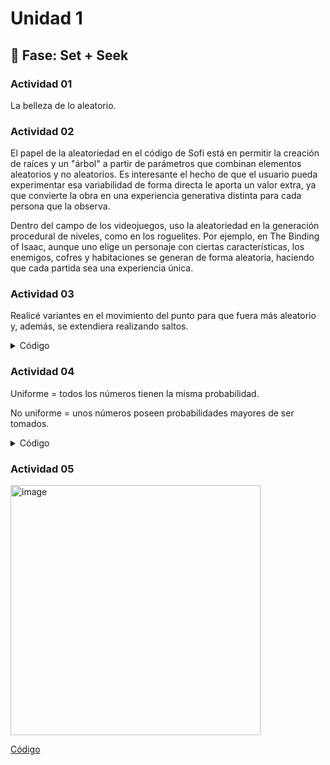# Unidad 1

## 🔎 Fase: Set + Seek

### Actividad 01
La belleza de lo aleatorio.

### Actividad 02
El papel de la aleatoriedad en el código de Sofi está en permitir la creación de raíces y un "árbol" a partir de parámetros que combinan elementos aleatorios y no aleatorios. Es interesante el hecho de que el usuario pueda experimentar esa variabilidad de forma directa le aporta un valor extra, ya que convierte la obra en una experiencia generativa distinta para cada persona que la observa.

Dentro del campo de los videojuegos, uso la aleatoriedad en la generación procedural de niveles, como en los roguelites. Por ejemplo, en The Binding of Isaac, aunque uno elige un personaje con ciertas características, los enemigos, cofres y habitaciones se generan de forma aleatoria, haciendo que cada partida sea una experiencia única.

### Actividad 03
Realicé variantes en el movimiento del punto para que fuera más aleatorio y, además, se extendiera realizando saltos.

<details>
  <summary>Código</summary>

```js
    // The Nature of Code
// Daniel Shiffman
// http://natureofcode.com

let walker;

function setup() {
  createCanvas(640, 240);
  walker = new Walker();
  background(255);
}

function draw() {
  walker.step();
  walker.show();
}

class Walker {
  constructor() {
    this.x = width / 2
    this.y = height / 2
  }

  show() {
    stroke('blue')
    point(this.x, this.y);
  }

  step() {
    const choice = floor(random(8));
    if (choice == 0) {
      this.x++;
    } else if (choice == 1) {
      this.x--;
    } else if (choice == 2) {
      this.y++;
    } 
      else if (choice == 3){
      this.x += 5; 
    }
      else if (choice == 4){
      this.x -= 5;  
    } 
       else if (choice == 5){
      this.y += 5;  
    } 
    else if (choice == 6){
      this.y -= 5;  
    } 
      else {
      this.y--;
    }
  }
}

```
</details> 

### Actividad 04
Uniforme = todos los números tienen la misma probabilidad.

No uniforme = unos números poseen probabilidades mayores de ser tomados.

<details>
  <summary>Código</summary>

```js
// The Nature of Code
// Daniel Shiffman
// http://natureofcode.com

let walker;

function setup() {
  createCanvas(640, 240);
  walker = new Walker();
  background(255);
}

function draw() {
  walker.step();
  walker.show();
}

class Walker {
  constructor() {
    this.x = width / 2;
    this.y = height / 2;
  }

  show() {
    stroke(0);
    point(this.x, this.y);
  }

  step() {
    const choice = floor(randomGaussian(0.1, 0));
    if (choice == 0) {
      this.x++;
    } else if (choice == 1) {
      this.x--;
    } else if (choice == 2) {
      this.y++;
    } else {
      this.y--;
    }
  }
}
```
</details> 

### Actividad 05
<img width="400" alt="image" src="https://github.com/user-attachments/assets/9cb870d2-162e-48ae-87fa-32cdc6a2f2fa" />

[Código](https://editor.p5js.org/danipipe344/full/pXRA03f5l)
